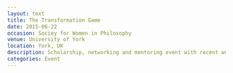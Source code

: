 ```yaml
---
layout: text
title: The Transformation Game
date: 2015-06-22
occasion: Sociey for Women in Philosophy
venue: University of York
location: York, UK
description: Scholarship, networking and mentoring event with recent work in philosophy.
categories: Event
---
```




